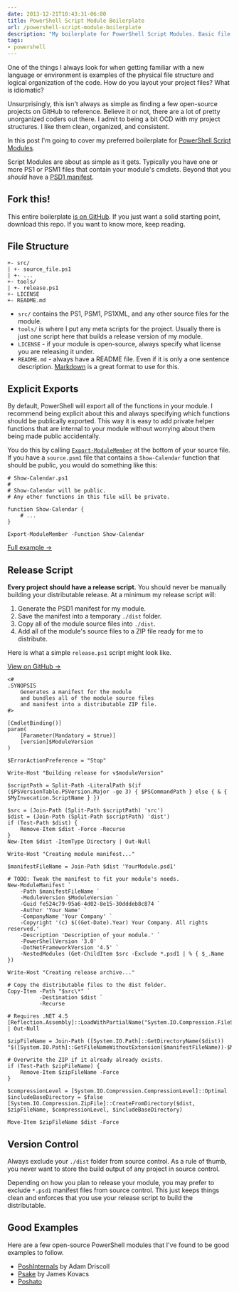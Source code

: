 ```yaml
---
date: 2013-12-21T10:43:31-06:00
title: PowerShell Script Module Boilerplate
url: /powershell-script-module-boilerplate
description: "My boilerplate for PowerShell Script Modules. Basic file structure and a release script for building the manifest and distributable ZIP."
tags:
- powershell
---
```


One of the things I always look for when getting familiar with a new language or environment is examples of the physical file structure and logical organization of the code. How do you layout your project files? What is idiomatic?

Unsurprisingly, this isn't always as simple as finding a few open-source projects on GitHub to reference. Believe it or not, there are a lot of pretty unorganized coders out there. I admit to being a bit OCD with my project structures. I like them clean, organized, and consistent.

In this post I'm going to cover my preferred boilerplate for [PowerShell Script Modules][script_module].

Script Modules are about as simple as it gets. Typically you have one or more PS1 or PSM1 files that contain your module's cmdlets. Beyond that you _should_ have a [PSD1 manifest][manifest].

## Fork this!

This entire boilerplate [is on GitHub][fork]. If you just want a solid starting point, download this repo. If you want to know more, keep reading.

## File Structure

	+- src/
	| +- source_file.ps1
	| +- ...
	+- tools/
	| +- release.ps1
	+- LICENSE
	+- README.md

- `src/` contains the PS1, PSM1, PS1XML, and any other source files for the module.
- `tools/` is where I put any meta scripts for the project. Usually there is just one script here that builds a release version of my module.
- `LICENSE` - if your module is open-source, always specify what license you are releasing it under.
- `README.md` - always have a README file. Even if it is only a one sentence description. [Markdown][markdown] is a great format to use for this.

## Explicit Exports

By default, PowerShell will export all of the functions in your module. I recommend being explicit about this and always specifying which functions should be publically exported. This way it is easy to add private helper functions that are internal to your module without worrying about them being made public accidentally.

You do this by calling [`Export-ModuleMember`][export_module_member] at the bottom of your source file. If you have a `source.psm1` file that contains a `Show-Calendar` function that should be public, you would do something like this:

	# Show-Calendar.ps1
	#
	# Show-Calendar will be public.
	# Any other functions in this file will be private.

	function Show-Calendar {
		# ...
	}

	Export-ModuleMember -Function Show-Calendar

[Full example &#8594;][export_example]

## Release Script

**Every project should have a release script.** You should never be manually building your distributable release. At a minimum my release script will:

1. Generate the PSD1 manifest for my module.
2. Save the manifest into a temporary `./dist` folder.
3. Copy all of the module source files into `./dist`.
4. Add all of the module's source files to a ZIP file ready for me to distribute.

Here is what a simple `release.ps1` script might look like.

[View on GitHub &#8594;][release_script]

	<#
	.SYNOPSIS
		Generates a manifest for the module
		and bundles all of the module source files
		and manifest into a distributable ZIP file.
	#>

	[CmdletBinding()]
	param(
	    [Parameter(Mandatory = $true)]
	    [version]$ModuleVersion
	)

	$ErrorActionPreference = "Stop"

	Write-Host "Building release for v$moduleVersion"

	$scriptPath = Split-Path -LiteralPath $(if ($PSVersionTable.PSVersion.Major -ge 3) { $PSCommandPath } else { & { $MyInvocation.ScriptName } })

	$src = (Join-Path (Split-Path $scriptPath) 'src')
	$dist = (Join-Path (Split-Path $scriptPath) 'dist')
	if (Test-Path $dist) {
	    Remove-Item $dist -Force -Recurse
	}
	New-Item $dist -ItemType Directory | Out-Null

	Write-Host "Creating module manifest..."

	$manifestFileName = Join-Path $dist 'YourModule.psd1'

	# TODO: Tweak the manifest to fit your module's needs.
	New-ModuleManifest `
	    -Path $manifestFileName `
	    -ModuleVersion $ModuleVersion `
	    -Guid fe524c79-95a6-4d02-8e15-30dddeb8c874 `
	    -Author 'Your Name' `
	    -CompanyName 'Your Company' `
	    -Copyright '(c) $((Get-Date).Year) Your Company. All rights reserved.' `
	    -Description 'Description of your module.' `
	    -PowerShellVersion '3.0' `
	    -DotNetFrameworkVersion '4.5' `
	    -NestedModules (Get-ChildItem $src -Exclude *.psd1 | % { $_.Name })

	Write-Host "Creating release archive..."

	# Copy the distributable files to the dist folder.
	Copy-Item -Path "$src\*" `
	          -Destination $dist `
	          -Recurse

	# Requires .NET 4.5
	[Reflection.Assembly]::LoadWithPartialName("System.IO.Compression.FileSystem") | Out-Null

	$zipFileName = Join-Path ([System.IO.Path]::GetDirectoryName($dist)) "$([System.IO.Path]::GetFileNameWithoutExtension($manifestFileName))-$ModuleVersion.zip"

	# Overwrite the ZIP if it already already exists.
	if (Test-Path $zipFileName) {
	    Remove-Item $zipFileName -Force
	}

	$compressionLevel = [System.IO.Compression.CompressionLevel]::Optimal
	$includeBaseDirectory = $false
	[System.IO.Compression.ZipFile]::CreateFromDirectory($dist, $zipFileName, $compressionLevel, $includeBaseDirectory)

	Move-Item $zipFileName $dist -Force

## Version Control

Always exclude your `./dist` folder from source control. As a rule of thumb, you never want to store the build output of any project in source control.

Depending on how you plan to release your module, you may prefer to exclude `*.psd1` manifest files from source control. This just keeps things clean and enforces that you use your release script to build the distributable.
	
## Good Examples

Here are a few open-source PowerShell modules that I've found to be good examples to follow.

- [PoshInternals](https://github.com/adamdriscoll/PoshInternals) by Adam Driscoll
- [Psake](https://github.com/psake/psake) by James Kovacs
- [Poshato](https://github.com/jpoehls/poshato)

<!--
## Binary Modules

I use a very similar file structure for [PowerShell Binary Modules][binary_module] but they do introduce more complexity into the release script. I'll be covering my binary module boilerplate in a future post. 
-->

[binary_module]: http://msdn.microsoft.com/en-us/library/dd878342(v=vs.85).aspx
[script_module]: http://msdn.microsoft.com/en-us/library/dd878340(v=vs.85).aspx
[manifest]: http://msdn.microsoft.com/en-us/library/dd878337(v=vs.85).aspx
[export_example]: http://msdn.microsoft.com/en-us/library/dd878340(v=vs.85).aspx
[export_module_member]: http://technet.microsoft.com/en-us/library/hh849736.aspx
[markdown]: http://daringfireball.net/projects/markdown/
[fork]: http://github.com/jpoehls/powershell-script-module-boilerplate
[release_script]: https://github.com/jpoehls/powershell-script-module-boilerplate/blob/master/tools/release.ps1